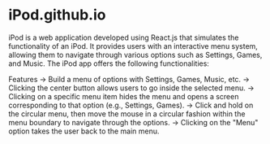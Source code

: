 # iPod.github.io

iPod is a web application developed using React.js that simulates the functionality of an iPod. It provides users with an interactive menu system, allowing them to navigate through various options such as Settings, Games, and Music. The iPod app offers the following functionalities:

Features
-> Build a menu of options with Settings, Games, Music, etc.
-> Clicking the center button allows users to go inside the selected menu.
-> Clicking on a specific menu item hides the menu and opens a screen corresponding to that option (e.g., Settings, Games).
-> Click and hold on the circular menu, then move the mouse in a circular fashion within the menu boundary to navigate through the options.
-> Clicking on the "Menu" option takes the user back to the main menu.
